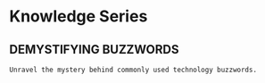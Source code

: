 # Knowledge Series

## DEMYSTIFYING BUZZWORDS

	Unravel the mystery behind commonly used technology buzzwords.
